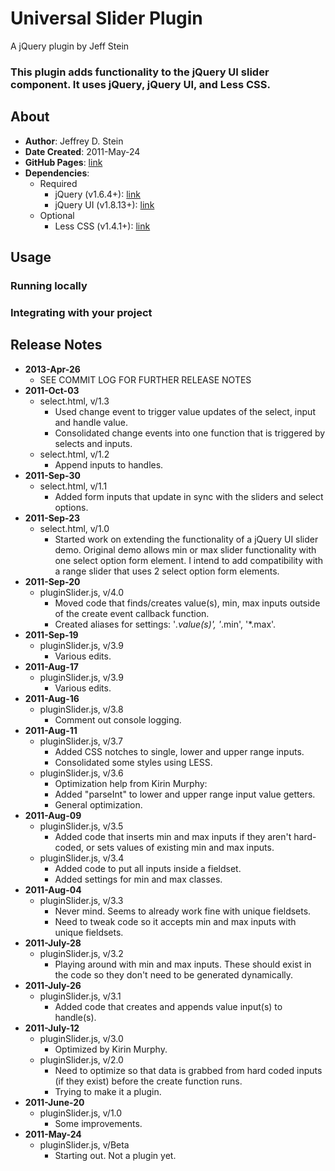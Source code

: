 # Universal Slider Plugin

A jQuery plugin by Jeff Stein

### This plugin adds functionality to the jQuery UI slider component.  It uses jQuery, jQuery UI, and Less CSS.

## About

* **Author**: Jeffrey D. Stein
* **Date Created**: 2011-May-24
* **GitHub Pages**: [link](http://jdstein1.github.io/Slider-Plugin/)
* **Dependencies**:
	* Required
		* jQuery (v1.6.4+): [link](http://jquery.com/download/)
		* jQuery UI (v1.8.13+): [link](http://jqueryui.com/download/)
	* Optional
		* Less CSS (v1.4.1+): [link](http://lesscss.org/)

## Usage

### Running locally

### Integrating with your project



## Release Notes

* **2013-Apr-26**
	* SEE COMMIT LOG FOR FURTHER RELEASE NOTES
* **2011-Oct-03**
	* select.html, v/1.3
		* Used change event to trigger value updates of the select, input and handle value.
		* Consolidated change events into one function that is triggered by selects and inputs.
	* select.html, v/1.2
		* Append inputs to handles.
* **2011-Sep-30**
	* select.html, v/1.1
		* Added form inputs that update in sync with the sliders and select options.
* **2011-Sep-23**
	* select.html, v/1.0
		* Started work on extending the functionality of a jQuery UI slider demo.  Original demo allows min or max slider functionality with one select option form element.  I intend to add compatibility with a range slider that uses 2 select option form elements.
* **2011-Sep-20**
	* pluginSlider.js, v/4.0
		* Moved code that finds/creates value(s), min, max inputs outside of the create event callback function.
		* Created aliases for settings: '*.value(s)', '*.min', '*.max'.
* **2011-Sep-19**
	* pluginSlider.js, v/3.9
		* Various edits.
* **2011-Aug-17**
	* pluginSlider.js, v/3.9
		* Various edits.
* **2011-Aug-16**
	* pluginSlider.js, v/3.8
		* Comment out console logging.
* **2011-Aug-11**
	* pluginSlider.js, v/3.7
		* Added CSS notches to single, lower and upper range inputs.
		* Consolidated some styles using LESS.
	* pluginSlider.js, v/3.6
		* Optimization help from Kirin Murphy:
		* Added "parseInt" to lower and upper range input value getters.
		* General optimization.
* **2011-Aug-09**
	* pluginSlider.js, v/3.5
		* Added code that inserts min and max inputs if they aren't hard-coded, or sets values of existing min and max inputs.
	* pluginSlider.js, v/3.4
		* Added code to put all inputs inside a fieldset.
		* Added settings for min and max classes.
* **2011-Aug-04**
	* pluginSlider.js, v/3.3
		* Never mind.  Seems to already work fine with unique fieldsets.
		* Need to tweak code so it accepts min and max inputs with unique fieldsets.
* **2011-July-28**
	* pluginSlider.js, v/3.2
		* Playing around with min and max inputs.  These should exist in the code so they don't need to be generated dynamically.
* **2011-July-26**
	* pluginSlider.js, v/3.1
		* Added code that creates and appends value input(s) to handle(s).
* **2011-July-12**
	* pluginSlider.js, v/3.0
		* Optimized by Kirin Murphy.
	* pluginSlider.js, v/2.0
		* Need to optimize so that data is grabbed from hard coded inputs (if they exist) before the create function runs.
		* Trying to make it a plugin.
* **2011-June-20**
	* pluginSlider.js, v/1.0
		* Some improvements.
* **2011-May-24**
	* pluginSlider.js, v/Beta
		* Starting out.  Not a plugin yet.
